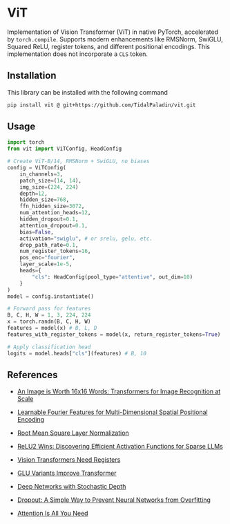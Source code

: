 # ViT

Implementation of Vision Transformer (ViT) in native PyTorch, accelerated by `torch.compile`.
Supports modern enhancements like RMSNorm, SwiGLU, Squared ReLU, register tokens, and different positional encodings. This implementation does not incorporate a `CLS` token.

## Installation

This library can be installed with the following command

```bash
pip install vit @ git+https://github.com/TidalPaladin/vit.git
```

## Usage

```python
import torch
from vit import ViTConfig, HeadConfig

# Create ViT-B/14, RMSNorm + SwiGLU, no biases
config = ViTConfig(
    in_channels=3,
    patch_size=(14, 14),
    img_size=(224, 224)
    depth=12,
    hidden_size=768,
    ffn_hidden_size=3072,
    num_attention_heads=12,
    hidden_dropout=0.1,
    attention_dropout=0.1,
    bias=False,
    activation="swiglu", # or srelu, gelu, etc.
    drop_path_rate=0.1,
    num_register_tokens=16,
    pos_enc="fourier",
    layer_scale=1e-5,
    heads={
        "cls": HeadConfig(pool_type="attentive", out_dim=10)
    }
)
model = config.instantiate()

# Forward pass for features
B, C, H, W = 1, 3, 224, 224
x = torch.randn(B, C, H, W)
features = model(x) # B, L, D
features_with_register_tokens = model(x, return_register_tokens=True)

# Apply classification head
logits = model.heads["cls"](features) # B, 10
```

## References
* [An Image is Worth 16x16 Words: Transformers for Image Recognition at Scale](https://arxiv.org/abs/2010.11929)

* [Learnable Fourier Features for Multi-Dimensional Spatial Positional Encoding](https://arxiv.org/abs/2106.02795)

* [Root Mean Square Layer Normalization](https://arxiv.org/abs/1910.07467)


* [ReLU2 Wins: Discovering Efficient Activation Functions for Sparse LLMs](https://arxiv.org/abs/2402.03804)

* [Vision Transformers Need Registers](https://arxiv.org/abs/2309.16588)

* [GLU Variants Improve Transformer](https://arxiv.org/abs/2002.05202)

* [Deep Networks with Stochastic Depth](https://arxiv.org/abs/1603.09382)

* [Dropout: A Simple Way to Prevent Neural Networks from Overfitting](https://www.cs.toronto.edu/~rsalakhu/papers/srivastava14a.pdf)

* [Attention Is All You Need](https://arxiv.org/abs/1706.03762)